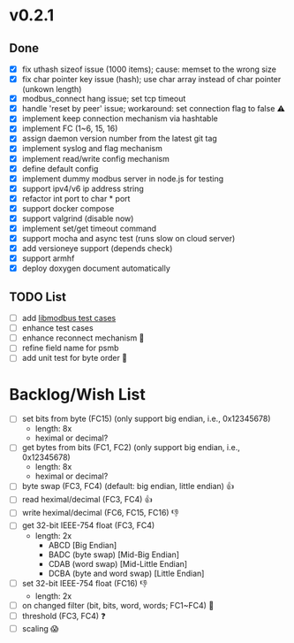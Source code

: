 # v0.2.1

## Done
- [x] fix uthash sizeof issue (1000 items); cause: memset to the wrong size 
- [x] fix char pointer key issue (hash); use char array instead of char pointer (unkown length)
- [x] modbus_connect hang issue; set tcp timeout
- [x] handle 'reset by peer' issue; workaround: set connection flag to false :warning:
- [x] implement keep connection mechanism via hashtable
- [x] implement FC (1~6, 15, 16)
- [x] assign daemon version number from the latest git tag
- [x] implement syslog and flag mechanism
- [x] implement read/write config mechanism
- [x] define default config
- [x] implement dummy modbus server in node.js for testing
- [x] support ipv4/v6 ip address string
- [x] refactor int port to char * port
- [x] support docker compose
- [x] support valgrind (disable now)
- [x] implement set/get timeout command
- [x] support mocha and async test (runs slow on cloud server)
- [x] add versioneye support (depends check)
- [x] support armhf
- [x] deploy doxygen document automatically

## TODO List
- [ ] add [libmodbus test cases](https://github.com/stephane/libmodbus/tree/master/tests)
- [ ] enhance test cases
- [ ] enhance reconnect mechanism :clap:
- [ ] refine field name for psmb
- [ ] add unit test for byte order :clap:

# Backlog/Wish List
- [ ] set bits from byte (FC15) (only support big endian, i.e., 0x12345678)
    - length: 8x
    - heximal or decimal?
- [ ] get bytes from bits (FC1, FC2) (only support big endian, i.e., 0x12345678)
    - length: 8x
    - heximal or decimal?
- [ ] byte swap (FC3, FC4) (default: big endian, little endian) :thumbsup:
- [ ] read heximal/decimal (FC3, FC4) :thumbsup:
- [ ] write heximal/decimal (FC6, FC15, FC16) :thumbsdown:
- [ ] get 32-bit IEEE-754 float (FC3, FC4)
    - length: 2x
        - ABCD [Big Endian]
        - BADC (byte swap) [Mid-Big Endian]
        - CDAB (word swap) [Mid-Little Endian]
        - DCBA (byte and word swap) [Little Endian]
- [ ] set 32-bit IEEE-754 float (FC16) :thumbsdown:
    - length: 2x
- [ ] on changed filter (bit, bits, word, words; FC1~FC4) :clap:
- [ ] threshold (FC3, FC4) :question:
- [ ] scaling :scream: